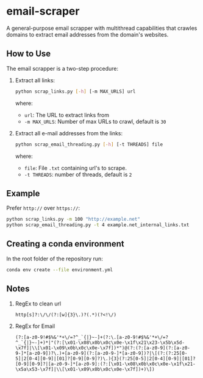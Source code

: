 # email-scraper

A general-purpose email scrapper with multithread capabilities that crawles domains to extract email addresses from the domain's websites.

## How to Use

The email scrapper is a two-step procedure:

1. Extract all links:

    ```bash
    python scrap_links.py [-h] [-m MAX_URLS] url
    ```

    where:

    * `url`: The URL to extract links from
    * `-m MAX_URLS`: Number of max URLs to crawl, default is `30`

2. Extract all e-mail addresses from the links:

    ```bash
    python scrap_email_threading.py [-h] [-t THREADS] file
    ```

    where:

    * `file`: File `.txt` containing url's to scrape.
    * `-t THREADS`: number of threads, default is `2`

## Example

Prefer `http://` over `https://`:

```bash
python scrap_links.py -m 100 "http://example.net"
python scrap_email_threading.py -t 4 example.net_internal_links.txt
```

## Creating a conda environment

In the root folder of the repository run:

```bash
conda env create --file environment.yml
```

## Notes

1.  RegEx to clean url

    ```
    http[s]?:\/\/(?:[w]{3}\.)?(.*)(?<!\/)
    ```

2. RegEx for Email

    ```
    (?:[a-z0-9!#$%&'*+\/=?^_`{|}~-]+(?:\.[a-z0-9!#$%&'*+\/=?^_`{|}~-]+)*|"(?:[\x01-\x08\x0b\x0c\x0e-\x1f\x21\x23-\x5b\x5d-\x7f]|\\[\x01-\x09\x0b\x0c\x0e-\x7f])*")@(?:(?:[a-z0-9](?:[a-z0-9-]*[a-z0-9])?\.)+[a-z0-9](?:[a-z0-9-]*[a-z0-9])?|\[(?:(?:25[0-5]|2[0-4][0-9]|[01]?[0-9][0-9]?)\.){3}(?:25[0-5]|2[0-4][0-9]|[01]?[0-9][0-9]?|[a-z0-9-]*[a-z0-9]:(?:[\x01-\x08\x0b\x0c\x0e-\x1f\x21-\x5a\x53-\x7f]|\\[\x01-\x09\x0b\x0c\x0e-\x7f])+)\])
    ```
